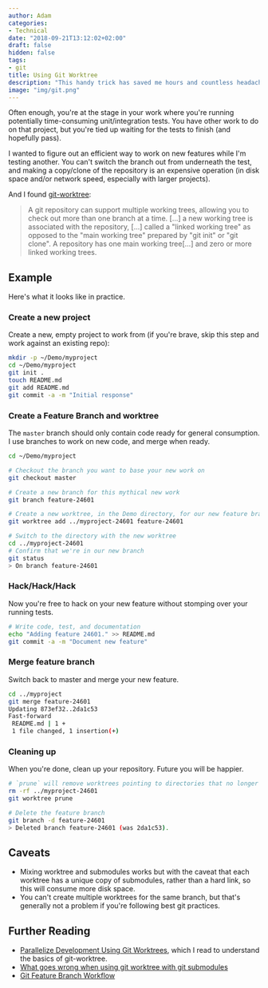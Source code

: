```yaml
---
author: Adam
categories:
- Technical
date: "2018-09-21T13:12:02+02:00"
draft: false
hidden: false
tags:
- git
title: Using Git Worktree
description: "This handy trick has saved me hours and countless headaches when managing multiple feature branches."
image: "img/git.png"
---
```


Often enough, you're at the stage in your work where you're running potentially time-consuming unit/integration tests. You have other work to do on that project, but you're tied up waiting for the tests to finish (and hopefully pass).

I wanted to figure out an efficient way to work on new features while I'm testing another. You can't switch the branch out from underneath the test, and making a copy/clone of the repository is an expensive operation (in disk space and/or network speed, especially with larger projects).
<!--more-->

And I found [git-worktree](https://git-scm.com/docs/git-worktree):

> A git repository can support multiple working trees, allowing you to check out more than one branch at a time. [...]  a new working tree is associated with the repository, [...] called a "linked working tree" as opposed to the "main working tree" prepared by "git init" or "git clone". A repository has one main working tree[...] and zero or more linked working trees.

## Example

Here's what it looks like in practice.

### Create a new project

Create a new, empty project to work from (if you're brave, skip this step and work against an existing repo):

```bash
mkdir -p ~/Demo/myproject
cd ~/Demo/myproject
git init .
touch README.md
git add README.md
git commit -a -m "Initial response"
```

### Create a Feature Branch and worktree

The `master` branch should only contain code ready for general consumption. I use branches to work on new code, and merge when ready.

```bash
cd ~/Demo/myproject

# Checkout the branch you want to base your new work on
git checkout master

# Create a new branch for this mythical new work
git branch feature-24601

# Create a new worktree, in the Demo directory, for our new feature branch
git worktree add ../myproject-24601 feature-24601

# Switch to the directory with the new worktree
cd ../myproject-24601
# Confirm that we're in our new branch
git status
> On branch feature-24601
```

### Hack/Hack/Hack

Now you're free to hack on your new feature without stomping over your running tests.

```bash
# Write code, test, and documentation
echo "Adding feature 24601." >> README.md
git commit -a -m "Document new feature"
```

### Merge feature branch

Switch back to master and merge your new feature.

```bash
cd ../myproject
git merge feature-24601
Updating 873ef32..2da1c53
Fast-forward
 README.md | 1 +
 1 file changed, 1 insertion(+)
```

### Cleaning up

When you're done, clean up your repository. Future you will be happier.

```bash
# `prune` will remove worktrees pointing to directories that no longer exist
rm -rf ../myproject-24601
git worktree prune

# Delete the feature branch
git branch -d feature-24601
> Deleted branch feature-24601 (was 2da1c53).
```

## Caveats

- Mixing worktree and submodules works but with the caveat that each worktree has a unique copy of submodules, rather than a hard link, so this will consume more disk space.
- You can't create multiple worktrees for the same branch, but that's generally not a problem if you're following best git practices.

## Further Reading

- [Parallelize Development Using Git Worktrees](https://spin.atomicobject.com/2016/06/26/parallelize-development-git-worktrees/), which I read to understand the basics of git-worktree.
- [What goes wrong when using git worktree with git submodules](https://stackoverflow.com/questions/31871888/what-goes-wrong-when-using-git-worktree-with-git-submodules)
- [Git Feature Branch Workflow](https://www.atlassian.com/git/tutorials/comparing-workflows/feature-branch-workflow)

